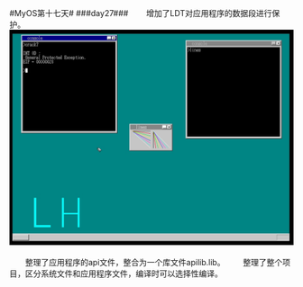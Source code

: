#MyOS第十七天#
###day27###
　　增加了LDT对应用程序的数据段进行保护。![](MyOS.jpg)<br><br>
　　整理了应用程序的api文件，整合为一个库文件apilib.lib。
　　整理了整个项目，区分系统文件和应用程序文件，编译时可以选择性编译。